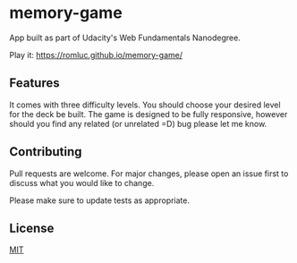 # memory-game
App built as part of Udacity's Web Fundamentals Nanodegree.

Play it: https://romluc.github.io/memory-game/

## Features

It comes with three difficulty levels. You should choose your desired level for the deck be built.
The game is designed to be fully responsive, however should you find any related (or unrelated =D) bug please let me know.

## Contributing
Pull requests are welcome. For major changes, please open an issue first to discuss what you would like to change.

Please make sure to update tests as appropriate.

## License
[MIT](https://choosealicense.com/licenses/mit/)

